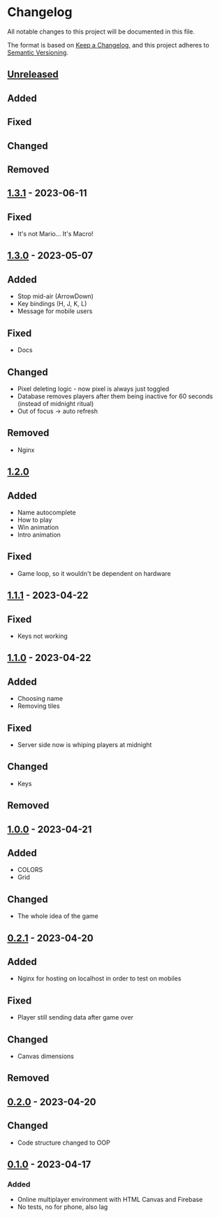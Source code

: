 # Changelog

All notable changes to this project will be documented in this file.

The format is based on [Keep a Changelog](https://keepachangelog.com/en/1.0.0/),
and this project adheres to [Semantic Versioning](https://semver.org/spec/v2.0.0.html).

## [Unreleased]

## Added

## Fixed

## Changed

## Removed

## [1.3.1] - 2023-06-11

## Fixed

-   It's not Mario... It's Macro!

## [1.3.0] - 2023-05-07

## Added

-   Stop mid-air (ArrowDown)
-   Key bindings (H, J, K, L)
-   Message for mobile users

## Fixed

-   Docs

## Changed

-   Pixel deleting logic - now pixel is always just toggled
-   Database removes players after them being inactive for 60 seconds (instead of midnight ritual)
-   Out of focus -> auto refresh

## Removed

-   Nginx

## [1.2.0]

## Added

-   Name autocomplete
-   How to play
-   Win animation
-   Intro animation

## Fixed

-   Game loop, so it wouldn't be dependent on hardware

## [1.1.1] - 2023-04-22

## Fixed

-   Keys not working

## [1.1.0] - 2023-04-22

## Added

-   Choosing name
-   Removing tiles

## Fixed

-   Server side now is whiping players at midnight

## Changed

-   Keys

## Removed

## [1.0.0] - 2023-04-21

## Added

-   COLORS
-   Grid

## Changed

-   The whole idea of the game

## [0.2.1] - 2023-04-20

## Added

-   Nginx for hosting on localhost in order to test on mobiles

## Fixed

-   Player still sending data after game over

## Changed

-   Canvas dimensions

## Removed

## [0.2.0] - 2023-04-20

## Changed

-   Code structure changed to OOP

## [0.1.0] - 2023-04-17

### Added

-   Online multiplayer environment with HTML Canvas and Firebase
-   No tests, no for phone, also lag

[unreleased]: https://github.com/naglissul/jsgd/compare/v1.3.1...HEAD
[1.3.1]: https://github.com/naglissul/jsgd/compare/v1.3.0...v1.3.1
[1.3.0]: https://github.com/naglissul/jsgd/compare/v1.2.0...v1.3.0
[1.2.0]: https://github.com/naglissul/jsgd/compare/v1.1.1...v1.2.0
[1.1.1]: https://github.com/naglissul/jsgd/compare/v1.1.0...v1.1.1
[1.1.0]: https://github.com/naglissul/jsgd/compare/v1.0.0...v1.1.0
[1.0.0]: https://github.com/naglissul/jsgd/compare/v0.2.1...v1.0.0
[0.2.1]: https://github.com/naglissul/jsgd/compare/v0.2.0...v0.2.1
[0.2.0]: https://github.com/naglissul/jsgd/compare/v0.1.0...v0.2.0
[0.1.0]: https://github.com/naglissul/jsgd/releases/tag/v0.1.0
